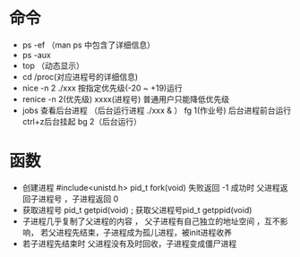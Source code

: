 # 命令
- ps -ef （man ps 中包含了详细信息）
- ps -aux
- top （动态显示）
- cd /proc(对应进程号的详细信息)
- nice -n 2  ./xxx  按指定优先级(-20 ~ +19)运行
- renice -n 2(优先级) xxxx(进程号) 普通用户只能降低优先级
- jobs 查看后台进程 （后台运行进程 ./xxx & ）  fg 1(作业号) 后台进程前台运行   ctrl+z后台挂起  bg 2（后台运行）
# 函数
- 创建进程  #include<unistd.h>   pid_t fork(void)  失败返回 -1 成功时 父进程返回子进程号 ，子进程返回 0
- 获取进程号 pid_t getpid(void)  ; 获取父进程号pid_t getppid(void)
- 子进程几乎复制了父进程的内容 ， 父子进程有自己独立的地址空间 ，互不影响， 若父进程先结束，子进程成为孤儿进程，被init进程收养
- 若子进程先结束时 父进程没有及时回收，子进程变成僵尸进程





